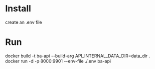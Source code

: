 # Install

create an .env file

# Run

docker build -t ba-api --build-arg API_INTERNAL_DATA_DIR=data_dir .
docker run -d -p 8000:9901 --env-file ./.env ba-api
